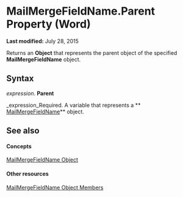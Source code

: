 
# MailMergeFieldName.Parent Property (Word)

 **Last modified:** July 28, 2015

Returns an  **Object** that represents the parent object of the specified **MailMergeFieldName** object.

## Syntax

 _expression_. **Parent**

 _expression_Required. A variable that represents a  ** [MailMergeFieldName](f4e09d1e-0da2-2f0f-1747-566a4ae443b6.md)** object.


## See also


#### Concepts


 [MailMergeFieldName Object](f4e09d1e-0da2-2f0f-1747-566a4ae443b6.md)
#### Other resources


 [MailMergeFieldName Object Members](74888aac-ab84-91a3-6242-f702a7ba573a.md)
